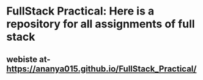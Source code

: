 # FullStack Practical: Here is a repository for all assignments of full stack
## webiste at-https://ananya015.github.io/FullStack_Practical/
